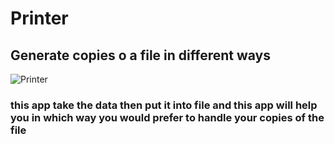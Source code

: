 # Printer
## Generate copies o a file in different ways
![Printer](https://github.com/user-attachments/assets/8ecdf4a5-cd33-41d9-a409-1757b61c0bb2)

### this app take the data then put it into file and this app will help you in which way you would prefer to handle your copies of the file
